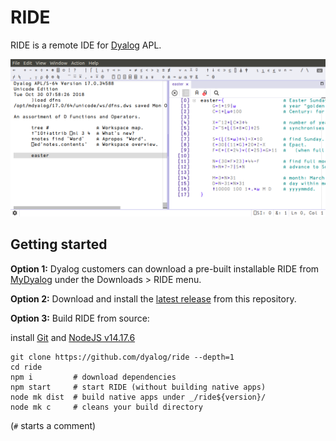 # RIDE

RIDE is a remote IDE for [Dyalog](www.dyalog.com) APL.

![Screenshot](/screenshot.png?raw=true)

## Getting started

**Option 1:** Dyalog customers can download a pre-built installable RIDE from
[MyDyalog](https://my.dyalog.com/) under the Downloads &gt; RIDE menu.

**Option 2:** Download and install the
[latest release](https://github.com/Dyalog/ride/releases/latest) from this
repository.

**Option 3:** Build RIDE from source:

install [Git](https://git-scm.com/downloads) and [NodeJS v14.17.6](https://nodejs.org/download/release/v14.17.6/)

    git clone https://github.com/dyalog/ride --depth=1
    cd ride
    npm i         # download dependencies
    npm start     # start RIDE (without building native apps)
    node mk dist  # build native apps under _/ride${version}/
    node mk c     # cleans your build directory

(`#` starts a comment)

